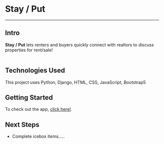 # Stay / Put

---

## Intro

**Stay / Put** lets renters and buyers quickly connect with realtors to discuss properties for rent/sale!
<br>
<br>

## Technologies Used

This project uses Python, Django, HTML, CSS, JavaScript, Bootstrap5

## Getting Started

To check out the app, [click here!](https://stockbox1.herokuapp.com/).

## Next Steps

- Complete icebox items.....
